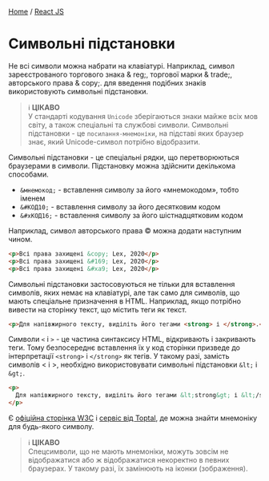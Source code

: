 [Home](../../README.md) / [React JS](../README_HTML_CSS.md)

# Символьні підстановки

Не всі символи можна набрати на клавіатурі. Наприклад, символ зареєстрованого торгового знака & reg;, торгової марки & trade;, авторського права & copy;. для введення подібних знаків використовують символьні підстановки.

> :information_source: **ЦІКАВО**\
У стандарті кодування `Unicode` зберігаються знаки майже всіх мов світу, а також спеціальні та службові символи. Символьні підстановки - це `посилання-мнемоніки`, на підставі яких браузер знає, який Unicode-символ потрібно відобразити.

Символьні підстановки - це спеціальні рядки, що перетворюються браузерами в символи. Підстановку можна здійснити декількома способами.

* `&мнемокод;` - вставлення символу за його «мнемокодом», тобто іменем
* `&#КОД10;` - вставлення символу за його десятковим кодом
* `&#xКОД16;` - вставлення символу за його шістнадцятковим кодом

Наприклад, символ авторського права © можна додати наступним чином.

```html
<p>Всі права захищені &copy; Lex, 2020</p>
<p>Всі права захищені &#169; Lex, 2020</p>
<p>Всі права захищені &#xa9; Lex, 2020</p>
```

Символьні підстановки застосовуються не тільки для вставлення символів, яких немає на клавіатурі, але так само для символів, що мають спеціальне призначення в HTML. Наприклад, якщо потрібно вивести на сторінку текст, що містить теги як текст.

```html
<p>Для напівжирного тексту, виділіть його тегами <strong> і </strong>.</p>
```

Символи `<` і `>` - це частина синтаксису HTML, відкривають і закривають теги. Тому безпосереднє вставлення їх у код сторінки призведе до інтерпретації `<strong>` і `</strong>` як тегів. У такому разі, замість символів < і >, необхідно використовувати символьні підстановки `&lt;` і `&gt;`.

```html
<p>
  Для напівжирного тексту, виділіть його тегами &lt;strong&gt; і &lt;/strong&gt;.
</p>
```

Є [офіційна сторінка W3C](https://dev.w3.org/html5/html-author/charref) і [сервіс від Toptal](https://www.toptal.com/designers/htmlarrows/symbols/), де можна знайти мнемоніку для будь-якого символу.

> :information_source: **ЦІКАВО**\
Спецсимволи, що не мають мнемоніки, можуть зовсім не відображатися або ж відображатися некоректно в певних браузерах. У такому разі, їх замінюють на іконки (зображення).